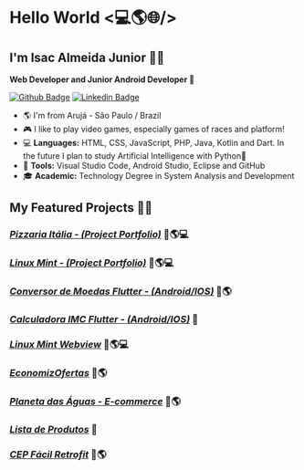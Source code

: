 # Hello World <💻🌎🌐/>

## I'm Isac Almeida Junior 👨‍💻 
**Web Developer and Junior Android Developer 📱**

[![Github Badge](https://img.shields.io/badge/-Github-000?style=flat-square&logo=Github&logoColor=white&link=https://jrdeveloper200.github.io/Isac-Junior.github.io/)](https://jrdeveloper200.github.io/Isac-Junior.github.io/)
[![Linkedin Badge](https://img.shields.io/badge/-LinkedIn-blue?style=flat-square&logo=Linkedin&logoColor=white&link=https://www.linkedin.com/in/isac-de-almeida-junior)](https://www.linkedin.com/in/isac-de-almeida-junior)

- 🌎 I'm from Arujá - São Paulo / Brazil
- 🎮 I like to play video games, especially games of races and platform!
- 💻 **Languages:** HTML, CSS, JavaScript, PHP, Java, Kotlin and Dart. In the future I plan to study Artificial Intelligence with Python🤖
- 🔧 **Tools:** Visual Studio Code, Android Studio, Eclipse and GitHub
- 🎓 **Academic:** Technology Degree in System Analysis and Development  

## My Featured Projects 👨‍🏭

### ***[Pizzaria Itália - (Project Portfolio)](http://pizzariaitalia.ezyro.com/)*** 📱🌎💻

### ***[Linux Mint - (Project Portfolio)](https://github.com/JrDeveloper200/Site-Completo-Bootstrap)*** 📱🌎💻

### ***[Conversor de Moedas Flutter - (Android/IOS)](https://github.com/JrDeveloper200/Conversor_Flutter)*** 📱🌎

### ***[Calculadora IMC Flutter - (Android/IOS)](https://github.com/JrDeveloper200/IMC_Flutter)*** 📱

### ***[Linux Mint Webview](https://github.com/JrDeveloper200/Linux_Mint_WebView)*** 📱🌎💻

### ***[EconomizOfertas](https://github.com/JrDeveloper200/Economiz_Ofertas)*** 📱🌎

### ***[Planeta das Águas - E-commerce](https://github.com/JrDeveloper200/Planeta_Aguas_Mobile)*** 📱🌎

### ***[Lista de Produtos](https://github.com/JrDeveloper200/Lista_Cadastro_Produtos)*** 📱

### ***[CEP Fácil Retrofit](https://github.com/JrDeveloper200/Busca_CEP_Facil)*** 📱🌎
